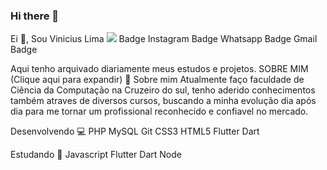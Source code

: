 ### Hi there 👋

<!--
**viniciuslimax10/viniciuslimax10** is a ✨ _special_ ✨ repository because its `README.md` (this file) appears on your GitHub profile.

Here are some ideas to get you started:

- 🔭 I’m currently working on ...
- 🌱 I’m currently learning ...
- 👯 I’m looking to collaborate on ...
- 🤔 I’m looking for help with ...
- 💬 Ask me about ...
- 📫 How to reach me: ...
- 😄 Pronouns: ...
- ⚡ Fun fact: ...
-->
Ei 👋, Sou Vinicius Lima
<a href="https://www.linkedin.com/in/vinicius-lima-a0585492"><img src="https://img.shields.io/badge/linkedin-%230077B5.svg?&style=for-the-badge&logo=linkedin&logoColor=whit"></a> Badge Instagram Badge Whatsapp Badge Gmail Badge

Aqui tenho arquivado diariamente meus estudos e projetos.
 SOBRE MIM (Clique aqui para expandir)
📖 Sobre mim
Atualmente faço faculdade de Ciência da Computação na Cruzeiro do sul, tenho aderido conhecimentos também atraves de diversos cursos, buscando a minha evolução dia após dia para me tornar um profissional reconhecido e confiavel no mercado.

Desenvolvendo 💻
PHP MySQL Git CSS3 HTML5 Flutter Dart

Estudando 📖
Javascript Flutter Dart Node
